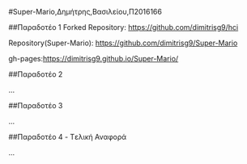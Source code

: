 #Super-Mario,Δημήτρης,Βασιλείου,Π2016166

##Παραδοτέο 1 Forked Repository: https://github.com/dimitrisg9/hci

Repository(Super-Mario): https://github.com/dimitrisg9/Super-Mario

gh-pages:https://dimitrisg9.github.io/Super-Mario/

##Παραδοτέο 2

...

##Παραδοτέο 3

...

##Παραδοτέο 4 - Tελική Αναφορά

...
